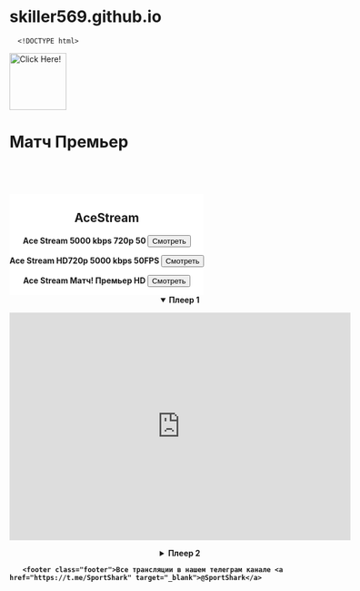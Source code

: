 # skiller569.github.io
      <!DOCTYPE html>
<html>
<head>
<meta charset="utf-8">
<title>Трансляции матчей Российской Премьер Лиги - телеграмм канал @SportShark</title>
<style> 
.flex-container {
    display: -webkit-flex;
    display: flex;  
    -webkit-flex-flow: row wrap;
    flex-flow: row wrap;
    font-weight: bold;
    text-align: center;
}

.flex-container > * {
    padding: 10px;
    flex: 1 100%;
}

.main {
    text-align: center;
    background: black;
}

.header {background: white;}
.footer {background: white;}
.aside {background: white;}

@media all and (min-width: 768px) {
    .aside { flex: 2 auto; }
    .main    { flex: 3 0px; }
    .aside { order: 1; } 
    .main    { order: 2; }
    .footer  { order: 4; }
}

details {
border: 1px solid #999;
border-radius: 5px;
margin: 0 2em .4em 2em;
padding: 1.04%;
}
 
details {
margin: 1em;
cursor: pointer;
}
 
summary {
border-radius: 5px;
cursor: pointer;
margin: -1%;
padding: 8px 10px;
background: -webkit-linear-gradient(top, #f3f3f3 50%, #e6e6e6 50%);
}
</style>
</head>
<body>
<a href="tg://resolve?domain=SportShark" rel="nofollow" target="_blank"><img src="https://4.downloader.disk.yandex.ru/preview/1f337c681dc8a786b0d35cb14aac6fa96611f59365489f9bccf95fbb3b7dd8d4/inf/opKlhmPyd_SdIQhC3mb5rkVZ2cIs_gzBzNg4B1vPzCJHHSxapv-IgYQgkOPwFP2smgZXU-NgDkvCMaRvlIfGCw==?uid=1185158977&filename=11.jpg&disposition=inline&hash=&limit=0&content_type=image%2Fpng&tknv=v2&owner_uid=1185158977&size=1903x966" alt="Click Here!" title="Click Here!" border="0" weight="100" height="100"></a>



<div class="flex-container">

<header class="header"><h1>Матч Премьер</h1></header>
  
  <aside class="aside"><h2>AceStream</h2>
 <p> Ace Stream	5000 kbps	720p	50 <a href="acestream://11b6aa16e978a409504b9e3e9c3b29c56f392bdf"><button>Смотреть</button></a></p>
<p> Ace Stream  HD720p 5000 kbps 50FPS <a href="acestream://65d49691687add6a93692a757817bac4f204ed1f"><button>Смотреть</button></a></p>
<p> Ace Stream Матч! Премьер HD <a href="acestream://9c8c6d66eec0af161894f1c4a9d0831da69d9a19"><button>Смотреть</button></a></p>








  
  
  </aside>
  
  
  
  
  <article class="main">
       <details open>
<summary>Плеер 1</summary>
<p><iframe width="600" height="400" src="http://faraonicup.ru/live2/matchpr.html" frameborder="0" allowfullscreen></iframe></p>
</details>
 
<details>
<summary>Плеер 2</summary>
<p><iframe width="600" height="400" src="https://www.twitch.tv/sportshark1" frameborder="0" allowfullscreen></iframe></p>
</details>

 </article>
 
    <footer class="footer">Все трансляции в нашем телеграм канале <a href="https://t.me/SportShark" target="_blank">@SportShark</a>            
        
        
</footer>
 </div>

</body>
</html>

